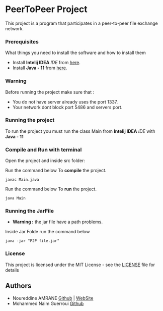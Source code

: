 # PeerToPeer Project

This project is a program that participates in a peer-to-peer file exchange network.


### Prerequisites

What things you need to install the software and how to install them

- Install **Intelij IDEA** *IDE* from [here](https://www.jetbrains.com/idea/).
- Install **Java - 11** from [here](https://www.oracle.com/technetwork/java/javase/downloads/jdk11-downloads-5066655.html).


### Warning

Before running the project make sure that : 

- You do not have server already uses the port 1337.
- Your network dont block port 5486 and servers port.


### Running the project

To run the project you must run the class Main from **Intelij IDEA** *IDE* with **Java - 11**


### Compile and Run with terminal

Open the project and inside src folder:


Run the command below To **compile** the project.

```
javac Main.java
```

Run the command below To **run** the project.

```
java Main
```

### Running the JarFile

- **Warning :** the jar file have a path problems.

Inside Jar Folde run the command below 

```
java -jar "P2P file.jar"
```


### License

This project is licensed under the MIT License - see the [LICENSE](LICENSE) file for details



## Authors

- Noureddine AMRANE [Github](https://github.com/noukaza/) | [WebSite](https://noureddineamrane.com)
- Mohammed Naim Guerroui [Github](https://github.com/Gnaim/)